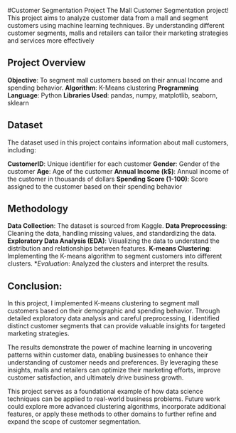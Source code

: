 #Customer Segmentation Project
The Mall Customer Segmentation project! This project aims to analyze customer data from a mall and segment customers using machine learning techniques. By understanding different customer segments, malls and retailers can tailor their marketing strategies and services more effectively
## Project Overview
**Objective**: To segment mall customers based on their annual Income and spending behavior.
**Algorithm**: K-Means clustering
**Programming Language**: Python
**Libraries Used**: pandas, numpy, matplotlib, seaborn, sklearn
## Dataset
The dataset used in this project contains information about mall customers, including:

**CustomerID**: Unique identifier for each customer
**Gender**: Gender of the customer
**Age**: Age of the customer
**Annual Income (k$)**: Annual income of the customer in thousands of dollars
**Spending Score (1-100)**: Score assigned to the customer based on their spending behavior
## Methodology
**Data Collection**: The dataset is sourced from Kaggle.
**Data Preprocessing**: Cleaning the data, handling missing values, and standardizing the data.
**Exploratory Data Analysis (EDA)**: Visualizing the data to understand the distribution and relationships between features.
**K-means Clustering**: Implementing the K-means algorithm to segment customers into different clusters.
**Evaluation*: Analyzed the clusters and interpret the results.

## Conclusion:

In this project, I implemented K-means clustering to segment mall customers based on their demographic and spending behavior. Through detailed exploratory data analysis and careful preprocessing, I identified distinct customer segments that can provide valuable insights for targeted marketing strategies.

The results demonstrate the power of machine learning in uncovering patterns within customer data, enabling businesses to enhance their understanding of customer needs and preferences. By leveraging these insights, malls and retailers can optimize their marketing efforts, improve customer satisfaction, and ultimately drive business growth.

This project serves as a foundational example of how data science techniques can be applied to real-world business problems. Future work could explore more advanced clustering algorithms, incorporate additional features, or apply these methods to other domains to further refine and expand the scope of customer segmentation.
